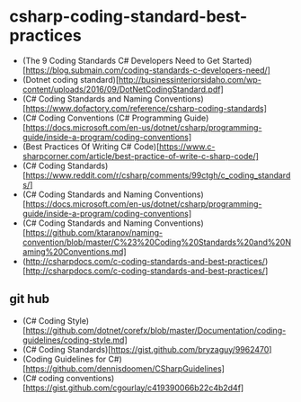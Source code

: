 # csharp-coding-standard-best-practices



- (The 9 Coding Standards C# Developers Need to Get Started)[https://blog.submain.com/coding-standards-c-developers-need/]
- (Dotnet coding standard)[http://businessinteriorsidaho.com/wp-content/uploads/2016/09/DotNetCodingStandard.pdf]
- (C# Coding Standards and Naming Conventions)[https://www.dofactory.com/reference/csharp-coding-standards]
- (C# Coding Conventions (C# Programming Guide)[https://docs.microsoft.com/en-us/dotnet/csharp/programming-guide/inside-a-program/coding-conventions]
- (Best Practices Of Writing C# Code)[https://www.c-sharpcorner.com/article/best-practice-of-write-c-sharp-code/]
- (C# Coding Standards)[https://www.reddit.com/r/csharp/comments/99ctgh/c_coding_standards/]
- (C# Coding Standards and Naming Conventions)[https://docs.microsoft.com/en-us/dotnet/csharp/programming-guide/inside-a-program/coding-conventions]
- (C# Coding Standards and Naming Conventions)[https://github.com/ktaranov/naming-convention/blob/master/C%23%20Coding%20Standards%20and%20Naming%20Conventions.md]
- (http://csharpdocs.com/c-coding-standards-and-best-practices/)[http://csharpdocs.com/c-coding-standards-and-best-practices/]

## git hub
- (C# Coding Style)[https://github.com/dotnet/corefx/blob/master/Documentation/coding-guidelines/coding-style.md]
- (C# Coding Standards)[https://gist.github.com/bryzaguy/9962470]
- (Coding Guidelines for C#)[https://github.com/dennisdoomen/CSharpGuidelines]
- (C# coding conventions)[https://gist.github.com/cgourlay/c419390066b22c4b2d4f]
